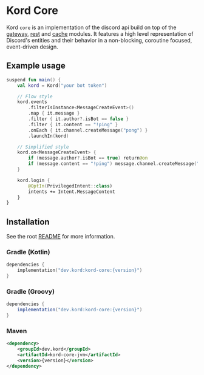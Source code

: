 # Kord Core

Kord `core` is an implementation of the discord api build on top of the [gateway](../gateway), [rest](../rest) and
[cache](https://github.com/kordlib/cache) modules. It features a high level representation of Discord's entities and
their behavior in a non-blocking, coroutine focused, event-driven design.

## Example usage

```kotlin
suspend fun main() {
    val kord = Kord("your bot token")

    // Flow style
    kord.events
        .filterIsInstance<MessageCreateEvent>()
        .map { it.message }
        .filter { it.author?.isBot == false }
        .filter { it.content == "!ping" }
        .onEach { it.channel.createMessage("pong") }
        .launchIn(kord)

    // Simplified style
    kord.on<MessageCreateEvent> {
        if (message.author?.isBot == true) return@on
        if (message.content == "!ping") message.channel.createMessage("pong")
    }

    kord.login {
        @OptIn(PrivilegedIntent::class)
        intents += Intent.MessageContent
    }
}
```

## Installation

See the root [README](../README.md#installation) for more information.

### Gradle (Kotlin)

```kotlin
dependencies {
    implementation("dev.kord:kord-core:{version}")
}
```

### Gradle (Groovy)

```groovy
dependencies {
    implementation("dev.kord:kord-core:{version}")
}
```

### Maven

```xml
<dependency>
    <groupId>dev.kord</groupId>
    <artifactId>kord-core-jvm</artifactId>
    <version>{version}</version>
</dependency>
```
